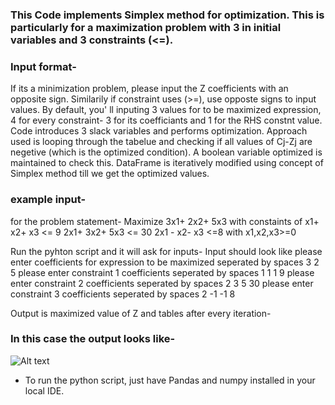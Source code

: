 ### This Code implements Simplex method for optimization. This is particularly for a maximization problem with 3 in initial variables and 3 constraints (<=).
### Input format-
If its a minimization problem, please input the Z coefficients with an opposite sign. Similarily if constraint uses (>=), use opposte signs to input values.
By default, you' ll inputing 3 values for to be maximized expression, 4 for every constraint- 3 for its coefficiants and 1 for the RHS constnt value.
Code introduces 3 slack variables and performs optimization. Approach used is looping through the tabelue and checking if all values of Cj-Zj are negetive (which is the optimized condition). A boolean variable optimized is maintained to check this. DataFrame is iteratively modified using concept of Simplex method till we get the optimized values.

### example input- 
for the problem statement-
Maximize 3x1+ 2x2+ 5x3 with constaints of 
x1+ x2+ x3 <= 9
2x1+ 3x2+ 5x3 <= 30
2x1 - x2- x3 <=8
with x1,x2,x3>=0

Run the pyhton script and it will ask for inputs-
Input should look like
please enter coefficients for expression to be maximized seperated by spaces 3 2 5
please enter constraint 1 coefficients seperated by spaces 1 1 1 9
please enter constraint 2 coefficients seperated by spaces 2 3 5 30
please enter constraint 3 coefficients seperated by spaces 2 -1 -1 8

Output is maximized value of Z and tables after every iteration-

### In this case the output looks like-

![Alt text](./example.jpg)


* To run the python script, just have Pandas and numpy installed in your local IDE.
